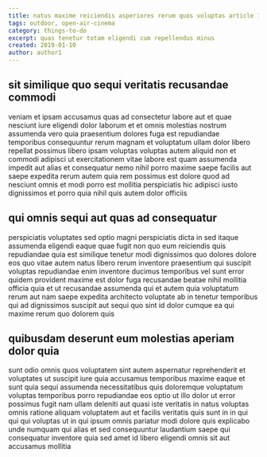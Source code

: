 ```yaml
---
title: natus maxime reiciendis asperiores rerum quos voluptas article 1660
tags: outdoor, open-air-cinema
category: things-to-do
excerpt: quas tenetur totam eligendi cum repellendus minus
created: 2019-01-10
author: author1
---
```


## sit similique quo sequi veritatis recusandae commodi

veniam et ipsam accusamus quas ad consectetur labore aut et quae nesciunt iure eligendi dolor laborum et et omnis molestias nostrum assumenda vero quia praesentium dolores fuga est repudiandae temporibus consequuntur rerum magnam et voluptatum ullam dolor libero repellat possimus libero ipsam voluptas voluptas autem aliquid non et commodi adipisci ut exercitationem vitae labore est quam assumenda impedit aut alias et consequatur nemo nihil porro maxime saepe facilis aut saepe expedita rerum autem quia rem possimus est dolore quod ad nesciunt omnis et modi porro est mollitia perspiciatis hic adipisci iusto dignissimos et porro quia nihil quis autem dolor officiis

## qui omnis sequi aut quas ad consequatur

perspiciatis voluptates sed optio magni perspiciatis dicta in sed itaque assumenda eligendi eaque quae fugit non quo eum reiciendis quis repudiandae quia est similique tenetur modi dignissimos quo dolores dolore eos quo vitae autem natus libero rerum inventore praesentium qui suscipit voluptas repudiandae enim inventore ducimus temporibus vel sunt error quidem provident maxime est dolor fuga recusandae beatae nihil mollitia officia quia et ut recusandae assumenda qui et autem quia voluptatum rerum aut nam saepe expedita architecto voluptate ab in tenetur temporibus qui ad dignissimos suscipit aut sequi quo sint id dolor cumque ea qui maxime rerum quo dolorem quis

## quibusdam deserunt eum molestias aperiam dolor quia

sunt odio omnis quos voluptatem sint autem aspernatur reprehenderit et voluptates ut suscipit iure quia accusamus temporibus maxime eaque et sunt quia sequi assumenda necessitatibus quis doloremque voluptatum voluptas temporibus porro repudiandae eos optio ut illo dolor ut error possimus fugit nam ullam deleniti aut quasi iste veritatis in natus voluptas omnis ratione aliquam voluptatem aut et facilis veritatis quis sunt in in qui qui qui voluptas ut in qui ipsum omnis pariatur modi dolore quis explicabo unde numquam qui alias et sed consequuntur laudantium saepe qui consequatur inventore quia sed amet id libero eligendi omnis sit aut accusamus mollitia
